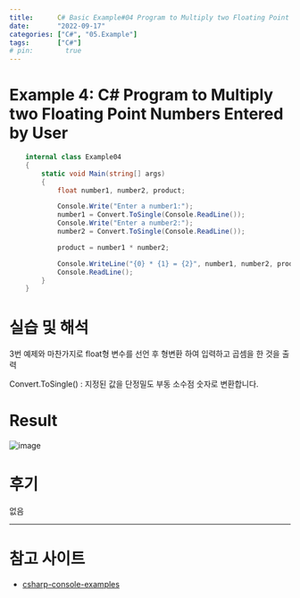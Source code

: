 ```yaml
---
title:      C# Basic Example#04 Program to Multiply two Floating Point Numbers Entered by User
date:       "2022-09-17"
categories: ["C#", "05.Example"]
tags:       ["C#"]
# pin:        true
---
```


# Example 4: C# Program to Multiply two Floating Point Numbers Entered by User
```c#
    internal class Example04
    {
        static void Main(string[] args)
        {
            float number1, number2, product;

            Console.Write("Enter a number1:");
            number1 = Convert.ToSingle(Console.ReadLine());
            Console.Write("Enter a number2:");
            number2 = Convert.ToSingle(Console.ReadLine());

            product = number1 * number2;

            Console.WriteLine("{0} * {1} = {2}", number1, number2, product);
            Console.ReadLine();
        }
    }
```

# 실습 및 해석
3번 예제와 마찬가지로 float형 변수를 선언 후 형변환 하여 입력하고 곱셈을 한 것을 출력

Convert.ToSingle() : 지정된 값을 단정밀도 부동 소수점 숫자로 변환합니다.

# Result
![image](https://user-images.githubusercontent.com/85896566/190847497-94a9440a-3df7-4603-95bc-8b5b7d807cd7.png)

# 후기
없음

---

# 참고 사이트
- [csharp-console-examples](https://www.csharp-console-examples.com/csharp-console/c-console-examples/)